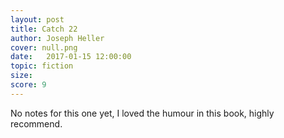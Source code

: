 ```yaml
---
layout: post
title: Catch 22
author: Joseph Heller
cover: null.png
date:   2017-01-15 12:00:00
topic: fiction
size: 
score: 9
---
```


No notes for this one yet, I loved the humour in this book, highly recommend.